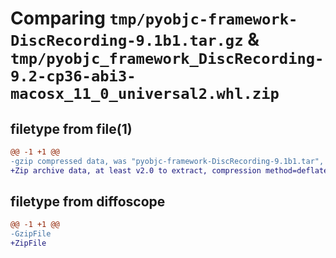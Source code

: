 # Comparing `tmp/pyobjc-framework-DiscRecording-9.1b1.tar.gz` & `tmp/pyobjc_framework_DiscRecording-9.2-cp36-abi3-macosx_11_0_universal2.whl.zip`

## filetype from file(1)

```diff
@@ -1 +1 @@
-gzip compressed data, was "pyobjc-framework-DiscRecording-9.1b1.tar", last modified: Sun Mar 26 11:23:16 2023, max compression
+Zip archive data, at least v2.0 to extract, compression method=deflate
```

## filetype from diffoscope

```diff
@@ -1 +1 @@
-GzipFile
+ZipFile
```

